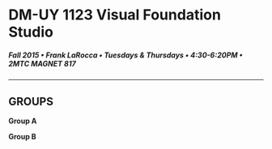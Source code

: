 # DM-UY 1123 Visual Foundation Studio
##### Fall 2015 • Frank LaRocca • Tuesdays & Thursdays • 4:30-6:20PM • 2MTC MAGNET 817 

---


## GROUPS

**Group A**



**Group B**



